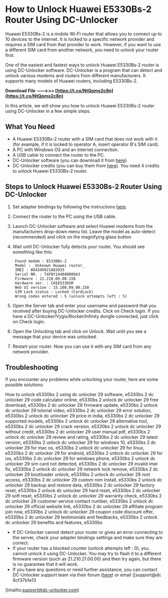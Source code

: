 # How to Unlock Huawei E5330Bs-2 Router Using DC-Unlocker
 
Huawei E5330Bs-2 is a mobile Wi-Fi router that allows you to connect up to 10 devices to the internet. It is locked to a specific network provider and requires a SIM card from that provider to work. However, if you want to use a different SIM card from another network, you need to unlock your router first.
 
One of the easiest and fastest ways to unlock Huawei E5330Bs-2 router is using DC-Unlocker software. DC-Unlocker is a program that can detect and unlock various modems and routers from different manufacturers. It supports many models of Huawei routers, including E5330Bs-2.
 
**Download File --->>> [https://t.co/NtQpms2c8n](https://t.co/NtQpms2c8n)**


 
In this article, we will show you how to unlock Huawei E5330Bs-2 router using DC-Unlocker in a few simple steps.
 
## What You Need
 
- A Huawei E5330Bs-2 router with a SIM card that does not work with it (for example, if it is locked to operator A, insert operator B's SIM card).
- A PC with Windows OS and an internet connection.
- A USB cable to connect the router to the PC.
- DC-Unlocker software (you can download it from [here](https://www.dc-unlocker.com/downloads)).
- DC-Unlocker credits (you can buy them from [here](https://www.dc-unlocker.com/buy)). You need 4 credits to unlock Huawei E5330Bs-2 router.

## Steps to Unlock Huawei E5330Bs-2 Router Using DC-Unlocker

1. Set adapter bindings by following the instructions [here](https://www.dc-unlocker.com/faq/adapter-binding).
2. Connect the router to the PC using the USB cable.
3. Launch DC-Unlocker software and select Huawei modems from the manufacturers drop-down menu list. Leave the model as auto-detect (recommended) and click on the magnifying glass button.
4. Wait until DC-Unlocker fully detects your router. You should see something like this:

        Found modem : E5330Bs-2
        Model : _Unknown Huawei router_
        IMEI : 864345021883933
        Serial NR. : T4FBY14404008943
        Firmware : 21.210.09.00.158
        Hardware ver. : CH1E5330SM
        Web UI version : 15.100.09.00.158
        SIM Lock status : Locked (CardLock)
        Wrong codes entered : 5 (unlock attempts left : 5)

5. Open the Server tab and enter your username and password that you received after buying DC-Unlocker credits. Click on Check login. If you have a DC-Unlocker/Vygis/Rocker/Infinity dongle connected, just click on Check login.
6. Open the Unlocking tab and click on Unlock. Wait until you see a message that your device was unlocked.
7. Restart your router. Now you can use it with any SIM card from any network provider.

## Troubleshooting
 
If you encounter any problems while unlocking your router, here are some possible solutions:
 
How to unlock e5330bs 2 using dc unlocker 29 software,  e5330bs 2 dc unlocker 29 code calculator online,  e5330bs 2 unlock dc unlocker 29 free download,  e5330bs 2 dc unlocker 29 firmware update,  e5330bs 2 unlock dc unlocker 29 tutorial video,  e5330bs 2 dc unlocker 29 error solution,  e5330bs 2 unlock dc unlocker 29 price in india,  e5330bs 2 dc unlocker 29 supported models,  e5330bs 2 unlock dc unlocker 29 alternative tool,  e5330bs 2 dc unlocker 29 crack version,  e5330bs 2 unlock dc unlocker 29 without credit,  e5330bs 2 dc unlocker 29 user manual pdf,  e5330bs 2 unlock dc unlocker 29 review and rating,  e5330bs 2 dc unlocker 29 latest version,  e5330bs 2 unlock dc unlocker 29 for windows 10,  e5330bs 2 dc unlocker 29 for mac os,  e5330bs 2 unlock dc unlocker 29 for linux,  e5330bs 2 dc unlocker 29 for android,  e5330bs 2 unlock dc unlocker 29 for ios,  e5330bs 2 dc unlocker 29 for windows phone,  e5330bs 2 unlock dc unlocker 29 sim card not detected,  e5330bs 2 dc unlocker 29 invalid imei fix,  e5330bs 2 unlock dc unlocker 29 network lock remove,  e5330bs 2 dc unlocker 29 bootloader unlock,  e5330bs 2 unlock dc unlocker 29 root access,  e5330bs 2 dc unlocker 29 custom rom install,  e5330bs 2 unlock dc unlocker 29 backup and restore data,  e5330bs 2 dc unlocker 29 factory reset,  e5330bs 2 unlock dc unlocker 29 hard reset,  e5330bs 2 dc unlocker 29 soft reset,  e5330bs 2 unlock dc unlocker 29 warranty check,  e5330bs 2 dc unlocker 29 customer service contact number,  e5330bs 2 unlock dc unlocker 29 official website link,  e5330bs 2 dc unlocker 29 affiliate program join now,  e5330bs 2 unlock dc unlocker 29 coupon code discount offer,  e5330bs 2 dc unlocker 29 testimonials and feedbacks,  e5330bs 2 unlock dc unlocker 29 benefits and features,  e5330bs

- If DC-Unlocker cannot detect your router or gives an error connecting to the server, check your adapter bindings settings and make sure they are correct.
- If your router has a blocked counter (unlock attempts left : 0), you cannot unlock it using DC-Unlocker. You may try to flash it to a different firmware version (such as 21.210.21.00.00) and then try again, but there is no guarantee that it will work.
- If you have any questions or need further assistance, you can contact DC-Unlocker support team via their forum ([here](https://forum.dc-unlocker.com/forum/modems-and-phones/huawei)) or email ([support@dc 8cf37b1e13


](mailto:support@dc-unlocker.com)